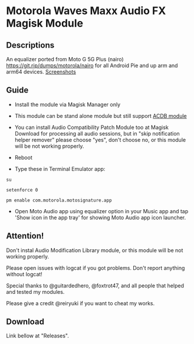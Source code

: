 # Motorola Waves Maxx Audio FX Magisk Module

## Descriptions
An equalizer ported from Moto G 5G Plus (nairo) https://git.rip/dumps/motorola/nairo for all Android Pie and up arm and arm64 devices.
[Screenshots](https://reiryuki.blogspot.com/2020/09/motorola-waves-maxx-audio-fx-magisk.html?m=1)

## Guide
- Install the module via Magisk Manager only

- This module can be stand alone module but still support [ACDB module](https://t.me/viperatmos)

- You can install Audio Compatibility Patch Module too at Magisk Download for processing all audio sessions,
but in "skip notification helper remover" please choose "yes", don't choose no, or this module will be not working properly.

- Reboot

- Type these in Terminal Emulator app:

`su`

`setenforce 0`

`pm enable com.motorola.motosignature.app`

- Open Moto Audio app using equalizer option in your Music app and tap 'Show icon in the app tray' for showing Moto Audio app icon launcher.

## Attention!
Don't instal Audio Modification Library module, or this module will be not working properly.

Please open issues with logcat if you got problems. Don't report anything without logcat!

Special thanks to @guitardedhero, @foxtrot47, and all people that helped and tested my modules.

Please give a credit @reiryuki if you want to cheat my works.

## Download
Link bellow at "Releases".
